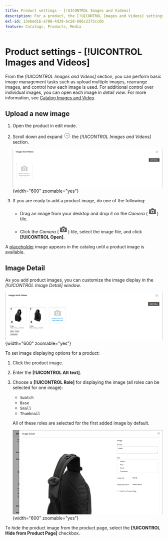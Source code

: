 ```yaml
---
title: Product settings - [!UICONTROL Images and Videos]
description: For a product, the [!UICONTROL Images and Videos] settings determine how each image or video is used for the product listing.
exl-id: 13ebed16-a788-4d39-bc28-b86c2375cc6b
feature: Catalogs, Products, Media
---
```

# Product settings - [!UICONTROL Images and Videos]

From the _[!UICONTROL Images and Videos]_ section, you can perform basic image management tasks such as upload multiple images, rearrange images, and control how each image is used. For additional control over individual images, you can open each image in _detail view_. For more information, see [Catalog Images and Video](catalog-images-video.md).

## Upload a new image

1. Open the product in edit mode.

1. Scroll down and expand ![Expansion selector](../assets/icon-display-expand.png) the _[!UICONTROL Images and Videos]_ section.

   ![Images and Videos](./assets/product-simple-images-videos.png){width="600" zoomable="yes"}

1. If you are ready to add a product image, do one of the following:

   - Drag an image from your desktop and drop it on the _Camera_ (![Camera icon](../assets/icon-camera.png)) tile.

   - Click the _Camera_ (![Camera icon](../assets/icon-camera.png)) tile, select the image file, and click **[!UICONTROL Open]**.

A [placeholder](product-image-config.md#image-placeholders) image appears in the catalog until a product image is available.

## Image Detail

As you add product images, you can customize the image display in the _[!UICONTROL Image Detail]_ window.

![Product images](./assets/image-video.png){width="600" zoomable="yes"}

To set image displaying options for a product:

1. Click the product image.

1. Enter the **[!UICONTROL Alt text]**.

1. Choose a **[!UICONTROL Role]** for displaying the image (all roles can be selected for one image):

   - `Swatch`
   - `Base`
   - `Small`
   - `Thumbnail`

   All of these roles are selected for the first added image by default.

   ![Image details](./assets/product-image-details.png){width="600" zoomable="yes"}

To hide the product image from the product page, select the **[!UICONTROL Hide from Product Page]** checkbox.
